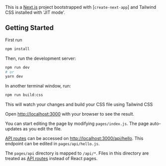 This is a [Next.js](https://nextjs.org/) project bootstrapped with [`create-next-app`] and Tailwind CSS installed with 'JIT mode'.

## Getting Started

First run

```bash
npm install
```

Then, run the development server:

```bash
npm run dev
# or
yarn dev
```

In another terminal window, run:

```bash
npm run build:css
```

This will watch your changes and build your CSS file using Tailwind CSS

Open [http://localhost:3000](http://localhost:3000) with your browser to see the result.

You can start editing the page by modifying `pages/index.js`. The page auto-updates as you edit the file.

[API routes](https://nextjs.org/docs/api-routes/introduction) can be accessed on [http://localhost:3000/api/hello](http://localhost:3000/api/hello). This endpoint can be edited in `pages/api/hello.js`.

The `pages/api` directory is mapped to `/api/*`. Files in this directory are treated as [API routes](https://nextjs.org/docs/api-routes/introduction) instead of React pages.
